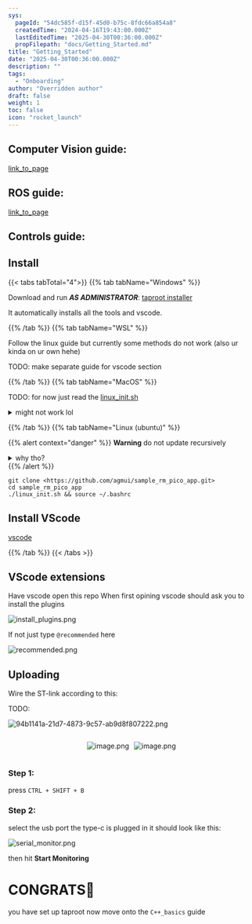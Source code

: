 ```yaml
---
sys:
  pageId: "54dc585f-d15f-45d0-b75c-8fdc66a854a8"
  createdTime: "2024-04-16T19:43:00.000Z"
  lastEditedTime: "2025-04-30T00:36:00.000Z"
  propFilepath: "docs/Getting_Started.md"
title: "Getting_Started"
date: "2025-04-30T00:36:00.000Z"
description: ""
tags:
  - "Onboarding"
author: "Overridden author"
draft: false
weight: 1
toc: false
icon: "rocket_launch"
---
```


## Computer Vision guide:

[link_to_page](86d45bc0-388b-4d26-8848-44f255f73d0e)

## ROS guide:

[link_to_page](3c76c1de-ec8f-46d6-8b0a-294005edc2d5)

## Controls guide:

## Install

{{< tabs tabTotal="4">}}
{{% tab tabName="Windows" %}}

Download and run _**AS ADMINISTRATOR**_: [taproot installer](https://github.com/Thornbots/TeachingFreshies/releases/tag/1.0)

It automatically installs all the tools and vscode.

{{% /tab %}}
{{% tab tabName="WSL" %}}

Follow the linux guide but currently some methods do not work (also ur kinda on ur own hehe)

TODO: make separate guide for vscode section

{{% /tab %}}
{{% tab tabName="MacOS" %}}

TODO: for now just read the [linux_init.sh](https://github.com/agmui/sample_rm_pico_app/blob/main/linux_init.sh)

<details>
<summary>might not work lol</summary>

`brew install libusb pkg-config`

Next install: [vscode](https://code.visualstudio.com/Download)

</details>

{{% /tab %}}
{{% tab tabName="Linux (ubuntu)" %}}

{{% alert context="danger" %}}
**Warning** do not update recursively
<details>
<summary>why tho?</summary>
There are some submodules that may go on for a while (like tinyusb) and I highly
recommend you don't need to get them.
If you want to see what submodules I update just look in `linux_init.sh`
</details>
{{% /alert %}}

```shell
git clone <https://github.com/agmui/sample_rm_pico_app.git>
cd sample_rm_pico_app
./linux_init.sh && source ~/.bashrc
```

## Install VScode

[vscode](https://code.visualstudio.com/Download)

{{% /tab %}}
{{< /tabs >}}

## VScode extensions

Have vscode open this repo
When first opining vscode should ask you to install the plugins

![install_plugins.png](https://prod-files-secure.s3.us-west-2.amazonaws.com/d518164a-d88e-44d1-a4ee-3adb3bd8bce0/89bd30f0-1825-4e77-867b-0a41ce370880/install_plugins.png?X-Amz-Algorithm=AWS4-HMAC-SHA256&X-Amz-Content-Sha256=UNSIGNED-PAYLOAD&X-Amz-Credential=ASIAZI2LB466QWBOKTIU%2F20250726%2Fus-west-2%2Fs3%2Faws4_request&X-Amz-Date=20250726T160934Z&X-Amz-Expires=3600&X-Amz-Security-Token=IQoJb3JpZ2luX2VjEDYaCXVzLXdlc3QtMiJHMEUCIAMJMq3RP6Zc0gNJ0wAiNa0a4s4d0L5QorHKMPLOflPIAiEA8uoovXLiyHaYitriJWaHRfH5Zlz7OIMc1O6490LoCFEq%2FwMIXxAAGgw2Mzc0MjMxODM4MDUiDNmIv9sbbGD7P3PQHSrcA8qG6xhB54cViTvZwiCBxPufhWkudK%2BK9E%2BF9c088FPeNSjFbaeLndbit42M5LmcBDPYKIh7%2FezmPUl1wsqtiAVh%2FTIRm62gd2bQfI5gyPd5Oub4lC6UJr2y9l3B2iJ85f2N2m9Jkxe%2F6blEDLJIJ9wh6tl6aKzaCOJ81koJNsNHJJ2TpRl2prow1aSBETLAkFsCwG2QQ3UmzaN90j%2Bbu6Zr6fgm4g2G0LoagnyM3bjIZohtpIoczoM4pDoG5779crY4giQv2qDSA9pH%2Fch7yBZDTgSbve9xoV27ZoJvc0BAYevq7aigqw27XWRpZtzIARY2Ez9Qim4cyPKJK%2BmXdj7eYKc0HnDKtGCCjArvU5WafZN123LI2rkPbjiO7qDpetWHCYHcWfhk9hbPdyJvqant4f8jMgLXnPVgm35rgK5dgGPcbjEPAB%2FI%2B0B0RBluHnP0%2F%2FVAjU5qlAnEa1r%2FAxX4wmJETRpjpMLZsrAzyV3bXVSrwn2lRN9EWVRx6LYkCgf23WJheZfM93OK0GgVIhoOp%2BrXU0Am4h8zNKogtiNdo6i4C4Y7Oii6YEKm80D95P9wQ7zLXBbs264RergFZVc5Cwuy%2FjhVZuBAa9XOL9ivMK46kXC1lIo5q%2BESMLTBk8QGOqUBnFjKMnF7LLNona9G3Sj6th0mik2ga4DAqyQ1%2FzK8sAVjfADe06wxBFmtMCW1Vx4UuhTtGSG8UEjWGuYdVJ35ZfUascOb2%2FSgxA8w4D8G8OyURC2jiODpu8cteFvrycBdrZDoKfR%2FiaRaJcRRlxzT97jv%2FIEkbyt%2BPgKSZ4Mdqt7YF%2BRK9O02mWolnZtwd6oBJa6dsqrd2PpjYhOeMaWLf9GB2%2BeP&X-Amz-Signature=d961bd02d3e631d06b1d87a8553a38d044c4baa6fbf9c49d3c007a11bc54bf2c&X-Amz-SignedHeaders=host&x-amz-checksum-mode=ENABLED&x-id=GetObject)

If not just type `@recommended` here  

![recommended.png](https://prod-files-secure.s3.us-west-2.amazonaws.com/d518164a-d88e-44d1-a4ee-3adb3bd8bce0/61e661e9-5d85-4dfc-be0d-8d2097a5e793/recommended.png?X-Amz-Algorithm=AWS4-HMAC-SHA256&X-Amz-Content-Sha256=UNSIGNED-PAYLOAD&X-Amz-Credential=ASIAZI2LB466QWBOKTIU%2F20250726%2Fus-west-2%2Fs3%2Faws4_request&X-Amz-Date=20250726T160934Z&X-Amz-Expires=3600&X-Amz-Security-Token=IQoJb3JpZ2luX2VjEDYaCXVzLXdlc3QtMiJHMEUCIAMJMq3RP6Zc0gNJ0wAiNa0a4s4d0L5QorHKMPLOflPIAiEA8uoovXLiyHaYitriJWaHRfH5Zlz7OIMc1O6490LoCFEq%2FwMIXxAAGgw2Mzc0MjMxODM4MDUiDNmIv9sbbGD7P3PQHSrcA8qG6xhB54cViTvZwiCBxPufhWkudK%2BK9E%2BF9c088FPeNSjFbaeLndbit42M5LmcBDPYKIh7%2FezmPUl1wsqtiAVh%2FTIRm62gd2bQfI5gyPd5Oub4lC6UJr2y9l3B2iJ85f2N2m9Jkxe%2F6blEDLJIJ9wh6tl6aKzaCOJ81koJNsNHJJ2TpRl2prow1aSBETLAkFsCwG2QQ3UmzaN90j%2Bbu6Zr6fgm4g2G0LoagnyM3bjIZohtpIoczoM4pDoG5779crY4giQv2qDSA9pH%2Fch7yBZDTgSbve9xoV27ZoJvc0BAYevq7aigqw27XWRpZtzIARY2Ez9Qim4cyPKJK%2BmXdj7eYKc0HnDKtGCCjArvU5WafZN123LI2rkPbjiO7qDpetWHCYHcWfhk9hbPdyJvqant4f8jMgLXnPVgm35rgK5dgGPcbjEPAB%2FI%2B0B0RBluHnP0%2F%2FVAjU5qlAnEa1r%2FAxX4wmJETRpjpMLZsrAzyV3bXVSrwn2lRN9EWVRx6LYkCgf23WJheZfM93OK0GgVIhoOp%2BrXU0Am4h8zNKogtiNdo6i4C4Y7Oii6YEKm80D95P9wQ7zLXBbs264RergFZVc5Cwuy%2FjhVZuBAa9XOL9ivMK46kXC1lIo5q%2BESMLTBk8QGOqUBnFjKMnF7LLNona9G3Sj6th0mik2ga4DAqyQ1%2FzK8sAVjfADe06wxBFmtMCW1Vx4UuhTtGSG8UEjWGuYdVJ35ZfUascOb2%2FSgxA8w4D8G8OyURC2jiODpu8cteFvrycBdrZDoKfR%2FiaRaJcRRlxzT97jv%2FIEkbyt%2BPgKSZ4Mdqt7YF%2BRK9O02mWolnZtwd6oBJa6dsqrd2PpjYhOeMaWLf9GB2%2BeP&X-Amz-Signature=a3944bd6175ef4c9d134033598d07c7c6f4e35356b5d2338fa3b49ee09f5626d&X-Amz-SignedHeaders=host&x-amz-checksum-mode=ENABLED&x-id=GetObject)

## Uploading

Wire the ST-link according to this:

TODO:

![94b1141a-21d7-4873-9c57-ab9d8f807222.png](https://prod-files-secure.s3.us-west-2.amazonaws.com/d518164a-d88e-44d1-a4ee-3adb3bd8bce0/e5fad17d-ab82-4300-9f4c-505ab4b1202c/94b1141a-21d7-4873-9c57-ab9d8f807222.png?X-Amz-Algorithm=AWS4-HMAC-SHA256&X-Amz-Content-Sha256=UNSIGNED-PAYLOAD&X-Amz-Credential=ASIAZI2LB466QWBOKTIU%2F20250726%2Fus-west-2%2Fs3%2Faws4_request&X-Amz-Date=20250726T160934Z&X-Amz-Expires=3600&X-Amz-Security-Token=IQoJb3JpZ2luX2VjEDYaCXVzLXdlc3QtMiJHMEUCIAMJMq3RP6Zc0gNJ0wAiNa0a4s4d0L5QorHKMPLOflPIAiEA8uoovXLiyHaYitriJWaHRfH5Zlz7OIMc1O6490LoCFEq%2FwMIXxAAGgw2Mzc0MjMxODM4MDUiDNmIv9sbbGD7P3PQHSrcA8qG6xhB54cViTvZwiCBxPufhWkudK%2BK9E%2BF9c088FPeNSjFbaeLndbit42M5LmcBDPYKIh7%2FezmPUl1wsqtiAVh%2FTIRm62gd2bQfI5gyPd5Oub4lC6UJr2y9l3B2iJ85f2N2m9Jkxe%2F6blEDLJIJ9wh6tl6aKzaCOJ81koJNsNHJJ2TpRl2prow1aSBETLAkFsCwG2QQ3UmzaN90j%2Bbu6Zr6fgm4g2G0LoagnyM3bjIZohtpIoczoM4pDoG5779crY4giQv2qDSA9pH%2Fch7yBZDTgSbve9xoV27ZoJvc0BAYevq7aigqw27XWRpZtzIARY2Ez9Qim4cyPKJK%2BmXdj7eYKc0HnDKtGCCjArvU5WafZN123LI2rkPbjiO7qDpetWHCYHcWfhk9hbPdyJvqant4f8jMgLXnPVgm35rgK5dgGPcbjEPAB%2FI%2B0B0RBluHnP0%2F%2FVAjU5qlAnEa1r%2FAxX4wmJETRpjpMLZsrAzyV3bXVSrwn2lRN9EWVRx6LYkCgf23WJheZfM93OK0GgVIhoOp%2BrXU0Am4h8zNKogtiNdo6i4C4Y7Oii6YEKm80D95P9wQ7zLXBbs264RergFZVc5Cwuy%2FjhVZuBAa9XOL9ivMK46kXC1lIo5q%2BESMLTBk8QGOqUBnFjKMnF7LLNona9G3Sj6th0mik2ga4DAqyQ1%2FzK8sAVjfADe06wxBFmtMCW1Vx4UuhTtGSG8UEjWGuYdVJ35ZfUascOb2%2FSgxA8w4D8G8OyURC2jiODpu8cteFvrycBdrZDoKfR%2FiaRaJcRRlxzT97jv%2FIEkbyt%2BPgKSZ4Mdqt7YF%2BRK9O02mWolnZtwd6oBJa6dsqrd2PpjYhOeMaWLf9GB2%2BeP&X-Amz-Signature=455879accc7b2730f1b3c20ed0dc22b92dabd2258bcbf9f517c206d27d994fb7&X-Amz-SignedHeaders=host&x-amz-checksum-mode=ENABLED&x-id=GetObject)

<div style="display: flex;flex-direction: row; column-gap:10px; max-width: 630px;justify-content: center;">
<div>

![image.png](https://prod-files-secure.s3.us-west-2.amazonaws.com/d518164a-d88e-44d1-a4ee-3adb3bd8bce0/210ecb78-1116-4d7b-b9b7-2292f66fa2c2/image.png?X-Amz-Algorithm=AWS4-HMAC-SHA256&X-Amz-Content-Sha256=UNSIGNED-PAYLOAD&X-Amz-Credential=ASIAZI2LB466U3JR424I%2F20250726%2Fus-west-2%2Fs3%2Faws4_request&X-Amz-Date=20250726T160936Z&X-Amz-Expires=3600&X-Amz-Security-Token=IQoJb3JpZ2luX2VjEDYaCXVzLXdlc3QtMiJIMEYCIQDwmobTJpmOn83Lh0XgN7j%2FEdzvVCNEPK3jz9g4iA7VrQIhAPkHacun1z%2Bqt9pCgRRe0qkiIiJq%2B6fbNKSNy6XmqmeMKv8DCF8QABoMNjM3NDIzMTgzODA1IgwU3gDNXkVxPdu8HtIq3ANJXbYYHK48X12b5MYbCNlHiXN8HkHYNuL8XwbOP8UJe1ppYj%2FoqXcpOAAoTTxzFGfG78g0GpDEnzhE7WWh9VgEXWvYNJueeKVfMcxgn5Q8Bi7gkgHZkVUV%2BIUSCBIEsVleaSTR8PvZt71%2BOuVuT8q9JMJnoUKBhGP55d9scwru3SfA7kxCMfm6dr7RNQ2zXv8H9bP7CraCeKWFRV1vsCaHVXPYIpxU6%2FQfAT1pzLchJ3u6thJyu8dM7ztZRfm5vYmuRf1BHXCFLCBpNv5hRBmttG%2BNwsC41AcTEpuCtMqL6TuwK12dm1H0KI%2Bn7NwUPh7eXzidatZbW4Bqt5AO4TuZDSwbrkctnZ1WyZ5z0%2BmhEygoIgaQCic8RncImZPQFnnsET%2BpRqPwRJJ%2FVTj6agf6TuFfxyVciYApiHs9N%2F1Y8g8zsYip1N%2F57%2BL6wmoYf34RNrk1pHGtm3hsrCG2Tb97BxRRBC3lqZ%2BKO0fjcrerawpkzhqIt5xfM1VBpXPMGu6JvV1HzIB6xZ4C0KxRNzMsOKuFWDud%2B055paeLuZl26LSAsapsevcviBStqqSvP%2FuC6yb5nJ4SMCc3vAbTR7GHjh141DiJnL79zPI1ms9HORSmrUt3vQmkElcJaDDywZPEBjqkAfOFvNChpuo8ejWLuXnb6LOsQhp%2FT1ELE5kx%2FkAFbXxehKgwyBLiSXhIROqokGuEGg8UYagET8pEzyA1LrcDg6Gl0XI%2FUNsxICLp9GnAcC0NebrBqONifxzgsUT1Bmp24pY3MIeYd1vmP12P%2F39gnVgd%2Bdczrv9RjecF5QPbpb9X0QuoarXC4LgyFWZ2uGY%2FQz7pnn6bUZyey2iA1mQjUuk6VqKl&X-Amz-Signature=af4a6ebad7b536b5f14072066aa91c76b7946f86c68258451a121aeefe93179e&X-Amz-SignedHeaders=host&x-amz-checksum-mode=ENABLED&x-id=GetObject)

</div>
<div>

![image.png](https://prod-files-secure.s3.us-west-2.amazonaws.com/d518164a-d88e-44d1-a4ee-3adb3bd8bce0/33a0fd0f-8ca6-4a86-8e09-26e95ded1fff/image.png?X-Amz-Algorithm=AWS4-HMAC-SHA256&X-Amz-Content-Sha256=UNSIGNED-PAYLOAD&X-Amz-Credential=ASIAZI2LB466ZFWNZBGS%2F20250726%2Fus-west-2%2Fs3%2Faws4_request&X-Amz-Date=20250726T160936Z&X-Amz-Expires=3600&X-Amz-Security-Token=IQoJb3JpZ2luX2VjEDYaCXVzLXdlc3QtMiJIMEYCIQDStro8tBqJsAcStEeEtDFxoZdkwFX1VLU9NLvRL0TfRwIhANDvWHGoIxov8C4%2FhCnp0P%2BC2zKY6DCO2IUIKJEJwon2Kv8DCF8QABoMNjM3NDIzMTgzODA1Igz9dJUuY9f43nNtE7Mq3APY2%2FcnWKOG2MfHxsA4wNzgkrBhaNxzFC7MvZ%2Bk4wOhQeoIZ1d65Tn4OgeMjwljZVSfDAapWBEW1GAK9toG6DJXevxIUIIrmXPnIoHrOZmUB5rMmHrDmfqgQRm2BBRNLu7o3nK%2B88SRIis3kptkSnWX4E7XSYCURNGYUD6u6GOMZooRkL18rjAYoNJKJ%2FEaIjauQnOnQSBCpW4AMcTW4r1pkauvfwwuR4UO%2BnU3l1sysSCG0GNsZ6CLsdCc76tdKu8AZh7lYU3TBO7WBw8FQhbc0TUqsy42Qqp0JHEfZHco8Os2pFdc%2BNOS30%2BMAsugI4Azb360k4h%2BTTxy5hO2p2gvXdxD4kMO8m8NHZjNpyolYx4W3y87tDl%2BfDaOQBuR8RM05lW4f6VNTJA5Ubzax6BrCYBSxNO9mafPrcrdjLYhr1jtdSAeXIRIa%2Frdud7rtvmF6JLg8rzZHP2Xymuq4NdcW4%2FGAPn0hIdROHIx%2B42qzSBEw8JGX05Rxi0H42OqRqFfZ4zFnjtQy422ENizkofm6hRP6BwnfO2yiRVAtoY%2BQ2IpUyl1dCy857ORJZDh0Mu88AQy3KBGQKydIIF%2BQu1CJv7uOG8%2Bbo4OdvoDFq5qqXzWxiYVxnG2I24TsDCZwZPEBjqkAbdGkIjrSO%2F3AfMQ9maJeYvAfVjtpfFo5nSyx46E5%2BQ7eFAFZARNvlmYKv20kYKUYGtM6j5q9Q2M6tL5V5OFsSCp%2FOlm9HagXtoN4PniwmiWHKjaLbYQm3ad%2BuXdCDS2Ecov3H58N9xtAz4HhFGmH%2Fd7%2BT84umGBYeWd50AwpSff8sQ7SPyY1WicnI8UlLytH1T8jocJAEsR%2F1EAgr8kWssJfeaP&X-Amz-Signature=b250d78fac4cd3107f6b97459c377d5871dcda92414b32dacdc8d2847586a52d&X-Amz-SignedHeaders=host&x-amz-checksum-mode=ENABLED&x-id=GetObject)

</div>
</div>

### Step 1:

press `CTRL + SHIFT + B`

### Step 2:

select the usb port the type-c is plugged in it should look like this:

![serial_monitor.png](https://prod-files-secure.s3.us-west-2.amazonaws.com/d518164a-d88e-44d1-a4ee-3adb3bd8bce0/f03f4774-05d4-4393-b6a0-d5efb6d315ab/serial_monitor.png?X-Amz-Algorithm=AWS4-HMAC-SHA256&X-Amz-Content-Sha256=UNSIGNED-PAYLOAD&X-Amz-Credential=ASIAZI2LB466QWBOKTIU%2F20250726%2Fus-west-2%2Fs3%2Faws4_request&X-Amz-Date=20250726T160934Z&X-Amz-Expires=3600&X-Amz-Security-Token=IQoJb3JpZ2luX2VjEDYaCXVzLXdlc3QtMiJHMEUCIAMJMq3RP6Zc0gNJ0wAiNa0a4s4d0L5QorHKMPLOflPIAiEA8uoovXLiyHaYitriJWaHRfH5Zlz7OIMc1O6490LoCFEq%2FwMIXxAAGgw2Mzc0MjMxODM4MDUiDNmIv9sbbGD7P3PQHSrcA8qG6xhB54cViTvZwiCBxPufhWkudK%2BK9E%2BF9c088FPeNSjFbaeLndbit42M5LmcBDPYKIh7%2FezmPUl1wsqtiAVh%2FTIRm62gd2bQfI5gyPd5Oub4lC6UJr2y9l3B2iJ85f2N2m9Jkxe%2F6blEDLJIJ9wh6tl6aKzaCOJ81koJNsNHJJ2TpRl2prow1aSBETLAkFsCwG2QQ3UmzaN90j%2Bbu6Zr6fgm4g2G0LoagnyM3bjIZohtpIoczoM4pDoG5779crY4giQv2qDSA9pH%2Fch7yBZDTgSbve9xoV27ZoJvc0BAYevq7aigqw27XWRpZtzIARY2Ez9Qim4cyPKJK%2BmXdj7eYKc0HnDKtGCCjArvU5WafZN123LI2rkPbjiO7qDpetWHCYHcWfhk9hbPdyJvqant4f8jMgLXnPVgm35rgK5dgGPcbjEPAB%2FI%2B0B0RBluHnP0%2F%2FVAjU5qlAnEa1r%2FAxX4wmJETRpjpMLZsrAzyV3bXVSrwn2lRN9EWVRx6LYkCgf23WJheZfM93OK0GgVIhoOp%2BrXU0Am4h8zNKogtiNdo6i4C4Y7Oii6YEKm80D95P9wQ7zLXBbs264RergFZVc5Cwuy%2FjhVZuBAa9XOL9ivMK46kXC1lIo5q%2BESMLTBk8QGOqUBnFjKMnF7LLNona9G3Sj6th0mik2ga4DAqyQ1%2FzK8sAVjfADe06wxBFmtMCW1Vx4UuhTtGSG8UEjWGuYdVJ35ZfUascOb2%2FSgxA8w4D8G8OyURC2jiODpu8cteFvrycBdrZDoKfR%2FiaRaJcRRlxzT97jv%2FIEkbyt%2BPgKSZ4Mdqt7YF%2BRK9O02mWolnZtwd6oBJa6dsqrd2PpjYhOeMaWLf9GB2%2BeP&X-Amz-Signature=cdf4673c2e9d38eb613cb713a2c0bce636acacf884aa6c7fc842a85348c5400d&X-Amz-SignedHeaders=host&x-amz-checksum-mode=ENABLED&x-id=GetObject)

then hit **Start Monitoring**

# CONGRATS🎉

you have set up taproot now move onto the `C++_basics` guide
